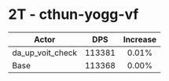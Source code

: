 # 2T - cthun-yogg-vf
| Actor | DPS | Increase |
|---|:---:|:---:|
|da_up_voit_check|113381|0.01%|
|Base|113368|0.00%|
